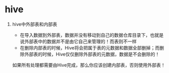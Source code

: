 # hive

1. hive中外部表和内部表
    * 在导入数据到外部表，数据并没有移动到自己的数据仓库目录下，也就是说外部表中的数据并不是由它自己来管理的！而表则不一样
    * 在删除内部表的时候，Hive将会把属于表的元数据和数据全部删掉；而删除外部表的时候，Hive仅仅删除外部表的元数据，数据是不会删除的！
    
    如果所有处理都需要由Hive完成，那么你应该创建内部表，否则使用外部表！


